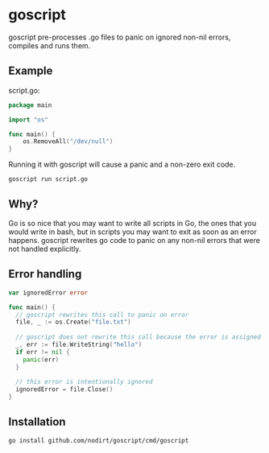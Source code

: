 # goscript

goscript pre-processes .go files to panic on ignored non-nil errors, 
compiles and runs them.

## Example

script.go:

```go
package main

import "os"

func main() {
    os.RemoveAll("/dev/null")
}
```

Running it with goscript will cause a panic and a non-zero exit code.

    goscript run script.go

## Why?

Go is so nice that you may want to write all scripts in Go, the ones that you would write in bash,
but in scripts you may want to exit as soon as an error happens.
goscript rewrites go code to panic on any non-nil errors that were not handled explicitly.

## Error handling

```go
var ignoredError error

func main() {
  // goscript rewrites this call to panic on error
  file, _ := os.Create("file.txt")
  
  // goscript does not rewrite this call because the error is assigned to a variable.
  _, err := file.WriteString("hello")
  if err != nil {
    panic(err)
  }
  
  // this error is intentionally ignored
  ignoredError = file.Close()
}
```

## Installation

    go install github.com/nodirt/goscript/cmd/goscript
